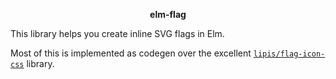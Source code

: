 <p align="center"><strong>elm-flag</strong></p>

This library helps you create inline SVG flags in Elm.

Most of this is implemented as codegen over the excellent
[`lipis/flag-icon-css`](https://github.com/lipis/flag-icon-css) library.
